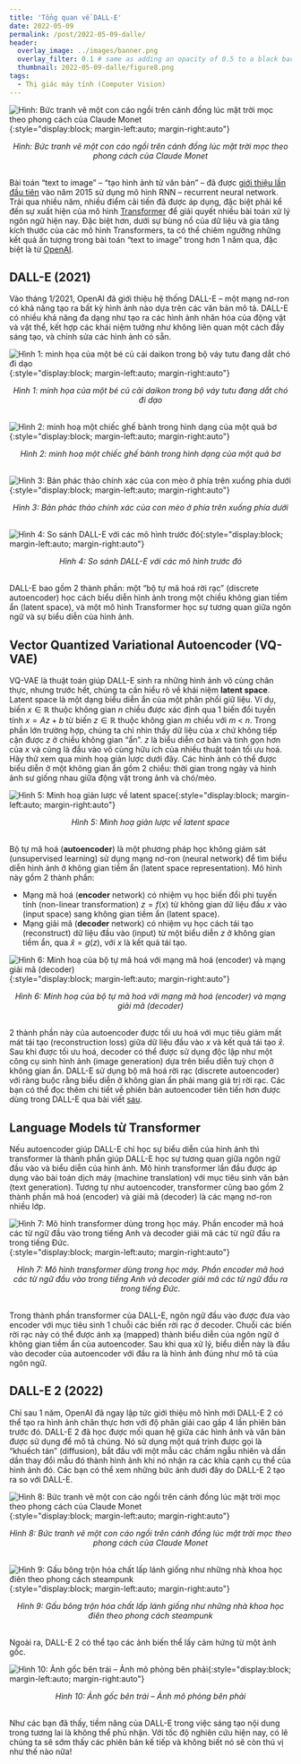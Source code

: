 ```yaml
---
title: 'Tổng quan về DALL-E'
date: 2022-05-09
permalink: /post/2022-05-09-dalle/
header:
  overlay_image: ../images/banner.png
  overlay_filter: 0.1 # same as adding an opacity of 0.5 to a black background
  thumbnail: 2022-05-09-dalle/figure8.png
tags:
  - Thị giác máy tính (Computer Vision)
---
```


![Hình: Bức tranh vẽ một con cáo ngồi trên cánh đồng lúc mặt trời mọc theo phong cách của Claude Monet](/images/2022-05-09-dalle/figure8.png){:style="display:block; margin-left:auto; margin-right:auto"}
<div style="text-align: center;">
<em>Hình: Bức tranh vẽ một con cáo ngồi trên cánh đồng lúc mặt trời mọc theo phong cách của Claude Monet</em>
</div>
<br>

Bài toán “text to image” – “tạo hình ảnh tử văn bản” – đã được [giới thiệu lần đầu tiên](https://arxiv.org/abs/1511.02793) vào năm 2015 sử dụng mô hình RNN – recurrent neural network. 
Trải qua nhiều năm, nhiều điểm cải tiến đã được áp dụng, đặc biệt phải kể đến sự xuất hiện của mô hình [Transformer](https://arxiv.org/abs/1706.03762) để giải quyết nhiều bài toán xử lý ngôn ngữ hiện nay. 
Đặc biệt hơn, dưới sự bùng nổ của dữ liệu và gia tăng kích thước của các mô hình Transformers, ta có thể chiêm ngưỡng những kết quả ấn tượng trong bài toán “text to image” trong hơn 1 năm qua, đặc biệt là từ [OpenAI](https://openai.com/).

## DALL-E (2021)
Vào tháng 1/2021, OpenAI đã giới thiệu hệ thống DALL-E – một mạng nơ-ron có khả năng tạo ra bất kỳ hình ảnh nào dựa trên các văn bản mô tả. DALL-E có nhiều khả năng đa dạng như tạo ra các hình ảnh nhân hóa của động vật và vật thể, kết hợp các khái niệm tưởng như không liên quan một cách đầy sáng tạo, và chỉnh sửa các hình ảnh có sẵn.

![Hình 1: minh họa của một bé củ cải daikon trong bộ váy tutu đang dắt chó đi dạo](/images/2022-05-09-dalle/figure1.png){:style="display:block; margin-left:auto; margin-right:auto"}
<div style="text-align: center;">
<em>Hình 1: minh họa của một bé củ cải daikon trong bộ váy tutu đang dắt chó đi dạo</em>
</div>
<br>

![Hình 2: minh hoạ một chiếc ghế bành trong hình dạng của một quả bơ](/images/2022-05-09-dalle/figure2.png){:style="display:block; margin-left:auto; margin-right:auto"}
<div style="text-align: center;">
<em>Hình 2: minh hoạ một chiếc ghế bành trong hình dạng của một quả bơ</em>
</div>
<br>

![Hình 3: Bản phác thảo chính xác của con mèo ở phía trên xuống phía dưới](/images/2022-05-09-dalle/figure3.png){:style="display:block; margin-left:auto; margin-right:auto"}
<div style="text-align: center;">
<em>Hình 3: Bản phác thảo chính xác của con mèo ở phía trên xuống phía dưới</em>
</div>
<br>

![Hình 4: So sánh DALL-E với các mô hình trước đó](/images/2022-05-09-dalle/figure4.png){:style="display:block; margin-left:auto; margin-right:auto"}
<div style="text-align: center;">
<em>Hình 4: So sánh DALL-E với các mô hình trước đó</em>
</div>
<br>

DALL-E bao gồm 2 thành phần: một “bộ tự mã hoá rời rạc” (discrete autoencoder) học cách biểu diễn hình ảnh trong một chiều không gian tiềm ẩn (latent space), và một mô hình Transformer học sự tương quan giữa ngôn ngữ và sự biểu diễn của hình ảnh.

## Vector Quantized Variational Autoencoder (VQ-VAE)

VQ-VAE là thuật toán giúp DALL-E sinh ra những hình ảnh vô cùng chân thực, nhưng trước hết, chúng ta cần hiểu rõ về khái niệm **latent space**. 
Latent space là một dạng biểu diễn ẩn của một phân phối giữ liệu. 
Ví dụ, biến $x\in \mathbb{R}$ thuộc không gian $n$ chiều được xác định qua 1 biến đổi tuyến tính $x=Az+b$ từ biến $z\in\mathbb R$ thuộc không gian $m$ chiều với $m$ < $n$. 
Trong phần lớn trường hợp, chúng ta chỉ nhìn thấy dữ liệu của $x$ chứ không tiếp cận được $z$ ở chiều không gian “ẩn”. 
$z$ là biểu diễn cơ bản và tinh gọn hơn của $x$ và cũng là đầu vào vô cùng hữu ích của nhiều thuật toán tối ưu hoá. 
Hãy thử xem qua minh hoạ giản lược dưới đây. 
Các hình ảnh có thể được biểu diễn ở một không gian ẩn gồm 2 chiều: thời gian trong ngày và hình ảnh sư giống nhau giữa động vật trong ảnh và chó/mèo.

![Hình 5: Minh hoạ giản lược về latent space](/images/2022-05-09-dalle/figure5.png){:style="display:block; margin-left:auto; margin-right:auto"}
<div style="text-align: center;">
<em>Hình 5: Minh hoạ giản lược về latent space</em>
</div>
<br>

Bộ tự mã hoá (**autoencoder**) là một phương pháp học không giám sát (unsupervised learning) sử dụng mạng nơ-ron (neural network) để tìm biểu diễn hình ảnh ở không gian tiềm ẩn (latent space representation). Mô hình này gồm 2 thành phần:

- Mạng mã hoá (**encoder** network) có nhiệm vụ học biến đổi phi tuyến tính (non-linear transformation) $z=f(x)$ từ không gian dữ liệu đầu $x$ vào (input space) sang không gian tiềm ẩn (latent space).
- Mạng giải mã (**decoder** network) có nhiệm vụ học cách tái tạo (reconstruct) dữ liệu đầu vào (input) từ một biểu diễn $z$ ở không gian tiềm ẩn, qua $\hat x = g(z)$, với $x$ là kết quả tái tạo.

![Hình 6: Minh hoạ của bộ tự mã hoá với mạng mã hoá (encoder) và mạng giải mã (decoder)](/images/2022-05-09-dalle/figure6.png){:style="display:block; margin-left:auto; margin-right:auto"}
<div style="text-align: center;">
<em>Hình 6: Minh hoạ của bộ tự mã hoá với mạng mã hoá (encoder) và mạng giải mã (decoder)</em>
</div>
<br>

2 thành phần này của autoencoder được tối ưu hoá với mục tiêu giảm mất mát tái tạo (reconstruction loss) giữa dữ liệu đầu vào $x$ và kết quả tái tạo $\hat x$. 
Sau khi được tối ưu hoá, decoder có thể được sử dụng độc lập như một công cụ sinh hình ảnh (image generation) dựa trên biểu diễn tuỳ chọn ở không gian ẩn. DALL-E sử dụng bộ mã hoá rời rạc (discrete autoencoder) với ràng buộc rằng biểu diễn ở không gian ẩn phải mang giá trị rời rạc. 
Các bạn có thể đọc thêm chi tiết về phiên bản autoencoder tiên tiến hơn được dùng trong DALL-E qua bài viết [sau](https://ml.berkeley.edu/blog/posts/vq-vae/).

## Language Models từ Transformer
Nếu autoencoder giúp DALL-E chỉ học sự biểu diễn của hình ảnh thì transformer là thành phần giúp DALL-E học sự tương quan giữa ngôn ngữ đầu vào và biểu diễn của hình ảnh. 
Mô hình transformer lần đầu được áp dụng vào bài toán dịch máy (machine translation) với mục tiêu sinh văn bản (text generation). 
Tương tự như autoencoder, transformer cũng bao gồm 2 thành phần mã hoá (encoder) và giải mã (decoder) là các mạng nơ-ron nhiều lớp.

![Hình 7: Mô hình transformer dùng trong học máy. Phần encoder mã hoá các từ ngữ đầu vào trong tiếng Anh và decoder giải mã các từ ngữ đầu ra trong tiếng Đức.](/images/2022-05-09-dalle/figure7.png){:style="display:block; margin-left:auto; margin-right:auto"}
<div style="text-align: center;">
<em>Hình 7: Mô hình transformer dùng trong học máy. Phần encoder mã hoá các từ ngữ đầu vào trong tiếng Anh và decoder giải mã các từ ngữ đầu ra trong tiếng Đức.</em>
</div>
<br>

Trong thành phần transformer của DALL-E, ngôn ngữ đầu vào được đưa vào encoder với mục tiêu sinh 1 chuỗi các biến rời rạc ở decoder. 
Chuỗi các biến rời rạc này có thể được ánh xạ (mapped) thành biểu diễn của ngôn ngữ ở không gian tiềm ẩn của autoencoder. 
Sau khi qua xử lý, biểu diễn này là đầu vào decoder của autoencoder với đầu ra là hình ảnh đúng như mô tả của ngôn ngữ.

## DALL-E 2 (2022)
Chỉ sau 1 năm, OpenAI đã ngay lập tức giới thiệu mô hình mới DALL-E 2 có thể tạo ra hình ảnh chân thực hơn với độ phân giải cao gấp 4 lần phiên bản trước đó. 
DALL-E 2 đã học được mối quan hệ giữa các hình ảnh và văn bản được sử dụng để mô tả chúng. 
Nó sử dụng một quá trình được gọi là “khuếch tán” (diffusion), bắt đầu với một mẫu các chấm ngẫu nhiên và dần dần thay đổi mẫu đó thành hình ảnh khi nó nhận ra các khía cạnh cụ thể của hình ảnh đó. 
Các bạn có thể xem những bức ảnh dưới đây do DALL-E 2 tạo ra so với DALL-E.

![Hình 8: Bức tranh vẽ một con cáo ngồi trên cánh đồng lúc mặt trời mọc theo phong cách của Claude Monet](/images/2022-05-09-dalle/figure8.png){:style="display:block; margin-left:auto; margin-right:auto"}
<div style="text-align: center;">
<em>Hình 8: Bức tranh vẽ một con cáo ngồi trên cánh đồng lúc mặt trời mọc theo phong cách của Claude Monet</em>
</div>
<br>


![Hình 9: Gấu bông trộn hóa chất lấp lánh giống như những nhà khoa học điên theo phong cách steampunk](/images/2022-05-09-dalle/figure9.png){:style="display:block; margin-left:auto; margin-right:auto"}
<div style="text-align: center;">
<em>Hình 9: Gấu bông trộn hóa chất lấp lánh giống như những nhà khoa học điên theo phong cách steampunk</em>
</div>
<br>


Ngoài ra, DALL-E 2 có thể tạo các ảnh biến thể lấy cảm hứng từ một ảnh gốc.

![Hình 10: Ảnh gốc bên trái – Ảnh mô phỏng bên phải](/images/2022-05-09-dalle/figure10.png){:style="display:block; margin-left:auto; margin-right:auto"}
<div style="text-align: center;">
<em>Hình 10: Ảnh gốc bên trái – Ảnh mô phỏng bên phải</em>
</div>
<br>

Như các bạn đã thấy, tiềm năng của DALL-E trong việc sáng tạo nội dung trong tương lai là không thể phủ nhận. Với tốc độ nghiên cứu hiện nay, có lẽ chúng ta sẽ sớm thấy các phiên bản kế tiếp và không biết nó sẽ còn thú vị như thế nào nữa!
